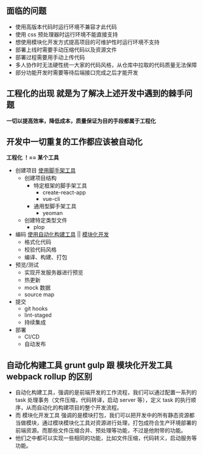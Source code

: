 ## 面临的问题

- 使用高版本代码时运行环境不兼容才此代码
- 使用 css 预处理器时运行环境不能直接支持
- 想使用模块化开发方式提高项目的可维护性时运行环境不支持
- 部署上线时需要手动压缩代码以及资源文件
- 部署过程需要用手动上传代码
- 多人协作时无法硬性统一大家的代码风格，从仓库中拉取的代码质量无法保障
- 部分功能开发时需要等待后端接口完成之后才能开发

## 工程化的出现 就是为了解决上述开发中遇到的棘手问题

**一切以提高效率，降低成本，质量保证为目的手段都属于工程化**

## 开发中一切重复的工作都应该被自动化

**工程化 ！== 某个工具**

- 创建项目 [使用脚手架工具](脚手架工具/脚手架工具.md)
  - 创建项目结构
    - 特定框架的脚手架工具
      - create-react-app
      - vue-cli
    - 通用型脚手架工具
      - yeoman
  - 创建特定类型文件
    - plop
- 编码 [使用自动化构建工具](自动化构建/自动化构建.md) || [模块化开发](模块化/模块化.md)
  - 格式化代码
  - 校验代码风格
  - 编译、构建、打包
- 预览/测试
  - 实现开发服务器进行预览
  - 热更新
  - mock 数据
  - source map
- 提交
  - git hooks
  - lint-staged
  - 持续集成
- 部署
  - CI/CD
  - 自动发布

## 自动化构建工具 grunt gulp 跟 模块化开发工具 webpack rollup 的区别

- 自动化构建工具，强调的是前端开发的工作流程，我们可以通过配置一系列的 task 处理事务（文件压缩，代码转译，启动 server 等），定义 task 的执行顺序，从而自动化的构建项目的整个开发流程。
- 而 模块化开发工具 强调的是模块打包，我们可以把开发中的所有静态资源都当做模块，通过模块模块化工具对资源进行处理，打包成符合生产环境部署的前端资源。而那些文件压缩合并、预处理等功能，不过是他附带的功能。
- 他们之中都可以实现一些相同的功能，比如文件压缩，代码转义，启动服务等功能。
